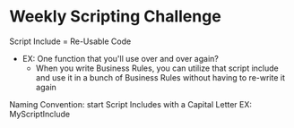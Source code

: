 # Weekly Scripting Challenge

Script Include = Re-Usable Code
- EX: One function that you'll use over and over again?
  - When you write Business Rules, you can utilize that script include and use it in a bunch of Business Rules without having to re-write it again

Naming Convention: start Script Includes with a Capital Letter
EX: MyScriptInclude 

